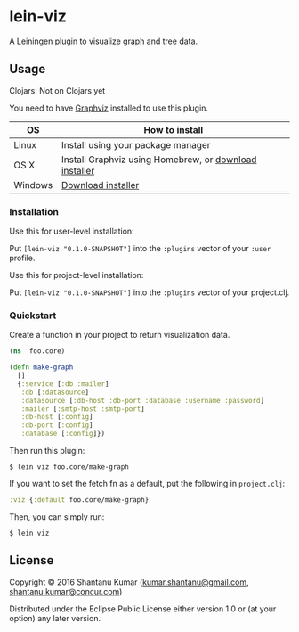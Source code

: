 # lein-viz

A Leiningen plugin to visualize graph and tree data.


## Usage

Clojars: Not on Clojars yet

You need to have [Graphviz](http://www.graphviz.org/) installed to use this plugin.

| OS | How to install |
|----|----------------|
| Linux | Install using your package manager |
| OS X  | Install Graphviz using Homebrew, or [download installer](http://www.graphviz.org/Download_macos.php) |
| Windows | [Download installer](http://www.graphviz.org/Download_windows.php) |


### Installation

Use this for user-level installation:

Put `[lein-viz "0.1.0-SNAPSHOT"]` into the `:plugins` vector of your `:user`
profile.

Use this for project-level installation:

Put `[lein-viz "0.1.0-SNAPSHOT"]` into the `:plugins` vector of your project.clj.


### Quickstart

Create a function in your project to return visualization data.

```clojure
(ns  foo.core)

(defn make-graph
  []
  {:service [:db :mailer]
   :db [:datasource]
   :datasource [:db-host :db-port :database :username :password]
   :mailer [:smtp-host :smtp-port]
   :db-host [:config]
   :db-port [:config]
   :database [:config]})
```

Then run this plugin:

```
$ lein viz foo.core/make-graph
```

If you want to set the fetch fn as a default, put the following in `project.clj`:

```clojure
:viz {:default foo.core/make-graph}
```

Then, you can simply run:

```
$ lein viz
```


## License

Copyright © 2016 Shantanu Kumar (kumar.shantanu@gmail.com, shantanu.kumar@concur.com)

Distributed under the Eclipse Public License either version 1.0 or (at
your option) any later version.
